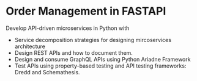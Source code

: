 # Order Management in FASTAPI

Develop API-driven microservices in Python with
* Service decomposition strategies for designing mircoservices architecture
* Design REST APIs and how to document them.
* Design and consume GraphQL APIs using Python Ariadne Framework
* Test APIs using property-based testing and API testing frameworks: Dredd and Schemathesis.


